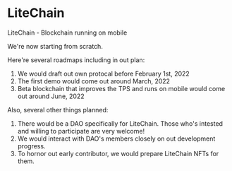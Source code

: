 # LiteChain
LiteChain - Blockchain running on mobile


We're now starting from scratch. 

Here're several roadmaps including in out plan:
1) We would draft out own protocal before February 1st, 2022
2) The first demo would come out around March, 2022
3) Beta blockchain that improves the TPS and runs on mobile would come out around June, 2022


Also, several other things planned:
1) There would be a DAO specifically for LiteChain. Those who's intested and willing to participate are very welcome!
2) We would interact with DAO's members closely on out development progress.
3) To hornor out early contributor, we would prepare LiteChain NFTs for them.
